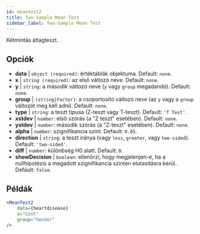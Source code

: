 ```yaml
---
id: meantest2
title: Two-Sample Mean Test
sidebar_label: Two-Sample Mean Test
---
```


Kétmintás átlagteszt.

## Opciók

* __data__ | `object (required)`: értéktáblák objektuma. Default: `none`.
* __x__ | `string (required)`: az első változó neve. Default: `none`.
* __y__ | `string`: a második változó neve (`y` vagy `group` megadandó). Default: `none`.
* __group__ | `(string|Factor)`: a csoportosító változó neve (az `y` vagy a `group` változót meg kell adni). Default: `none`.
* __type__ | `string`: a teszt típusa (Z-teszt vagy T-teszt). Default: `'T Test'`.
* __xstdev__ | `number`: első szórás (a "Z teszt" esetében). Default: `none`.
* __ystdev__ | `number`: második szórás (a "Z-teszt" esetében). Default: `none`.
* __alpha__ | `number`: szignifikancia szint. Default: `0.05`.
* __direction__ | `string`: a teszt iránya (vagy `less`, `greater`, vagy `two-sided`). Default: `'two-sided'`.
* __diff__ | `number`: különbség H0 alatt. Default: `0`.
* __showDecision__ | `boolean`: ellenőrzi, hogy megjelenjen-e, ha a nullhipotézis a megadott szignifikancia szinten elutasításra kerül.. Default: `false`.


## Példák

```jsx live
<MeanTest2
    data={heartdisease} 
    x="Cost"
    group="Gender"
/>
```
